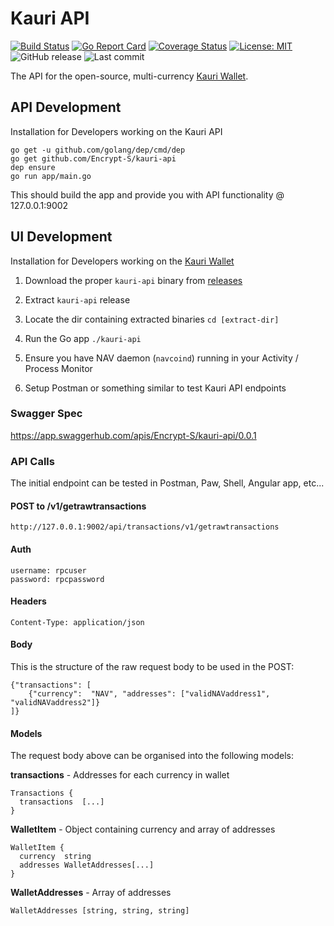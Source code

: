 # Kauri API

[![Build Status](https://travis-ci.org/Encrypt-S/kauri-api.svg?branch=v1.0.0-kauri)](https://travis-ci.org/Encrypt-S/kauri-api)
[![Go Report Card](https://goreportcard.com/badge/github.com/Encrypt-S/kauri-api)](https://goreportcard.com/report/github.com/Encrypt-S/kauri-api)
[![Coverage Status](https://coveralls.io/repos/github/Encrypt-S/kauri-api/badge.svg?branch=v1.0.0-kauri)](https://coveralls.io/github/Encrypt-S/kauri-api?branch=v1.0.0-kauri)
[![License: MIT](https://img.shields.io/badge/License-MIT-blue.svg)](https://opensource.org/licenses/MIT)
![GitHub release](https://img.shields.io/github/release/Encrypt-S/kauri-api.svg)
![Last commit](https://img.shields.io/github/last-commit/Encrypt-S/kauri-api.svg)

The API for the open-source, multi-currency [Kauri Wallet](https://github.com/Encrypt-S/kauri-wallet).

## API Development

Installation for Developers working on the Kauri API

    go get -u github.com/golang/dep/cmd/dep
    go get github.com/Encrypt-S/kauri-api
    dep ensure
    go run app/main.go

This should build the app and provide you with API functionality @ 127.0.0.1:9002

## UI Development
Installation for Developers working on the [Kauri Wallet](https://github.com/Encrypt-S/kauri-wallet)

1. Download the proper `kauri-api` binary from [releases](https://github.com/Encrypt-S/kauri-api/releases)

2. Extract `kauri-api` release

3. Locate the dir containing extracted binaries `cd [extract-dir]`

4. Run the Go app `./kauri-api`

5. Ensure you have NAV daemon (`navcoind`) running in your Activity / Process Monitor

6. Setup Postman or something similar to test Kauri API endpoints

### Swagger Spec

https://app.swaggerhub.com/apis/Encrypt-S/kauri-api/0.0.1

### API Calls

The initial endpoint can be tested in Postman, Paw, Shell, Angular app, etc...

#### POST to /v1/getrawtransactions

    http://127.0.0.1:9002/api/transactions/v1/getrawtransactions

#### Auth

    username: rpcuser
    password: rpcpassword

#### Headers
`Content-Type: application/json`

#### Body
This is the structure of the raw request body to be used in the POST:

    {"transactions": [
        {"currency":  "NAV", "addresses": ["validNAVaddress1", "validNAVaddress2"]}
    ]}

#### Models

The request body above can be organised into the following models:

  **transactions** - Addresses for each currency in wallet

    Transactions {
      transactions  [...]
    }

  **WalletItem** - Object containing currency and array of addresses

    WalletItem {
      currency  string
      addresses WalletAddresses[...]
    }

  **WalletAddresses** - Array of addresses

    WalletAddresses [string, string, string]












